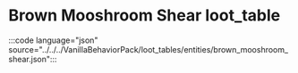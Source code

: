 # Brown Mooshroom Shear loot_table

:::code language="json" source="../../../VanillaBehaviorPack/loot_tables/entities/brown_mooshroom_shear.json":::